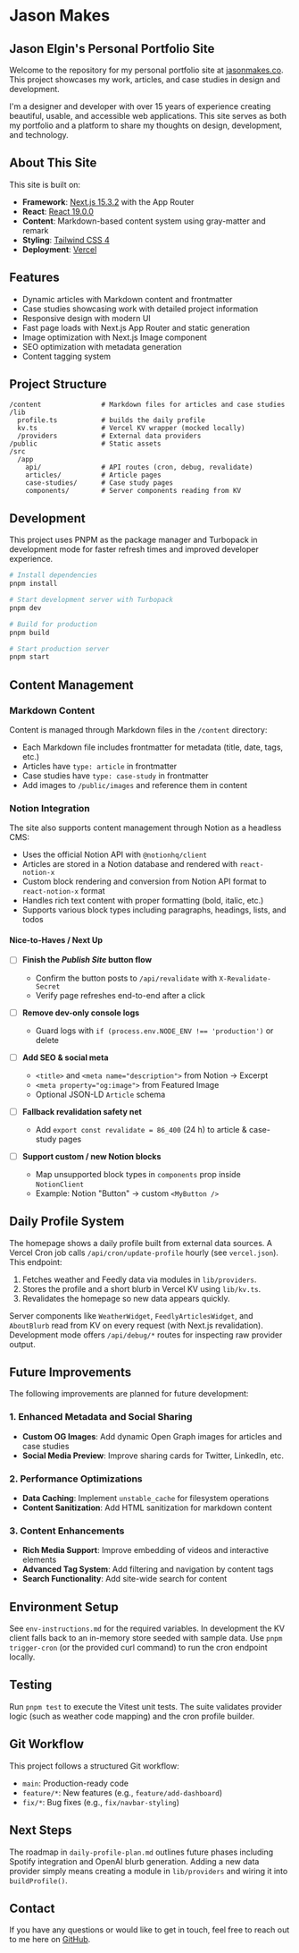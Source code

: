# Jason Makes

## Jason Elgin's Personal Portfolio Site

Welcome to the repository for my personal portfolio site at [jasonmakes.co](https://jasonmakes.co). This project showcases my work, articles, and case studies in design and development.

I'm a designer and developer with over 15 years of experience creating beautiful, usable, and accessible web applications. This site serves as both my portfolio and a platform to share my thoughts on design, development, and technology.

## About This Site

This site is built on:

- **Framework**: [Next.js 15.3.2](https://nextjs.org) with the App Router
- **React**: [React 19.0.0](https://react.dev)
- **Content**: Markdown-based content system using gray-matter and remark
- **Styling**: [Tailwind CSS 4](https://tailwindcss.com)
- **Deployment**: [Vercel](https://vercel.com)

## Features

- Dynamic articles with Markdown content and frontmatter
- Case studies showcasing work with detailed project information
- Responsive design with modern UI
- Fast page loads with Next.js App Router and static generation
- Image optimization with Next.js Image component
- SEO optimization with metadata generation
- Content tagging system

## Project Structure

```
/content               # Markdown files for articles and case studies
/lib
  profile.ts           # builds the daily profile
  kv.ts                # Vercel KV wrapper (mocked locally)
  /providers           # External data providers
/public                # Static assets
/src
  /app
    api/               # API routes (cron, debug, revalidate)
    articles/          # Article pages
    case-studies/      # Case study pages
    components/        # Server components reading from KV
```

## Development

This project uses PNPM as the package manager and Turbopack in development mode for faster refresh times and improved developer experience.

```bash
# Install dependencies
pnpm install

# Start development server with Turbopack
pnpm dev

# Build for production
pnpm build

# Start production server
pnpm start
```

## Content Management

### Markdown Content

Content is managed through Markdown files in the `/content` directory:

- Each Markdown file includes frontmatter for metadata (title, date, tags, etc.)
- Articles have `type: article` in frontmatter
- Case studies have `type: case-study` in frontmatter
- Add images to `/public/images` and reference them in content

### Notion Integration

The site also supports content management through Notion as a headless CMS:

- Uses the official Notion API with `@notionhq/client`
- Articles are stored in a Notion database and rendered with `react-notion-x`
- Custom block rendering and conversion from Notion API format to `react-notion-x` format
- Handles rich text content with proper formatting (bold, italic, etc.)
- Supports various block types including paragraphs, headings, lists, and todos

#### Nice-to-Haves / Next Up

- [ ] **Finish the _Publish Site_ button flow**  
  - Confirm the button posts to `/api/revalidate` with `X-Revalidate-Secret`  
  - Verify page refreshes end-to-end after a click

- [ ] **Remove dev-only console logs**  
  - Guard logs with `if (process.env.NODE_ENV !== 'production')` or delete

- [ ] **Add SEO & social meta**  
  - `<title>` and `<meta name="description">` from Notion → Excerpt  
  - `<meta property="og:image">` from Featured Image  
  - Optional JSON-LD `Article` schema

- [ ] **Fallback revalidation safety net**  
  - Add `export const revalidate = 86_400` (24 h) to article & case-study pages

- [ ] **Support custom / new Notion blocks**  
  - Map unsupported block types in `components` prop inside `NotionClient`  
  - Example: Notion "Button" → custom `<MyButton />`

## Daily Profile System

The homepage shows a daily profile built from external data sources. A Vercel Cron job calls `/api/cron/update-profile` hourly (see `vercel.json`). This endpoint:
1. Fetches weather and Feedly data via modules in `lib/providers`.
2. Stores the profile and a short blurb in Vercel KV using `lib/kv.ts`.
3. Revalidates the homepage so new data appears quickly.

Server components like `WeatherWidget`, `FeedlyArticlesWidget`, and `AboutBlurb` read from KV on every request (with Next.js revalidation). Development mode offers `/api/debug/*` routes for inspecting raw provider output.
## Future Improvements

The following improvements are planned for future development:

### 1. Enhanced Metadata and Social Sharing

- **Custom OG Images**: Add dynamic Open Graph images for articles and case studies
- **Social Media Preview**: Improve sharing cards for Twitter, LinkedIn, etc.

### 2. Performance Optimizations

- **Data Caching**: Implement `unstable_cache` for filesystem operations
- **Content Sanitization**: Add HTML sanitization for markdown content

### 3. Content Enhancements

- **Rich Media Support**: Improve embedding of videos and interactive elements
- **Advanced Tag System**: Add filtering and navigation by content tags
- **Search Functionality**: Add site-wide search for content

## Environment Setup

See `env-instructions.md` for the required variables. In development the KV client falls back to an in-memory store seeded with sample data. Use `pnpm trigger-cron` (or the provided curl command) to run the cron endpoint locally.
## Testing

Run `pnpm test` to execute the Vitest unit tests. The suite validates provider logic (such as weather code mapping) and the cron profile builder.
## Git Workflow

This project follows a structured Git workflow:

- `main`: Production-ready code
- `feature/*`: New features (e.g., `feature/add-dashboard`)
- `fix/*`: Bug fixes (e.g., `fix/navbar-styling`)

## Next Steps

The roadmap in `daily-profile-plan.md` outlines future phases including Spotify integration and OpenAI blurb generation. Adding a new data provider simply means creating a module in `lib/providers` and wiring it into `buildProfile()`.
## Contact

If you have any questions or would like to get in touch, feel free to reach out to me here on [GitHub](https://github.com/jrelgin).
